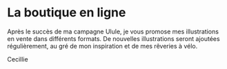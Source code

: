 # La boutique en ligne

Après le succès de ma campagne Ulule, je vous promose mes illustrations en vente dans différents formats.
De nouvelles illustrations seront ajoutées régulièrement, au gré de mon inspiration et de mes rêveries à vélo.

Cecillie
